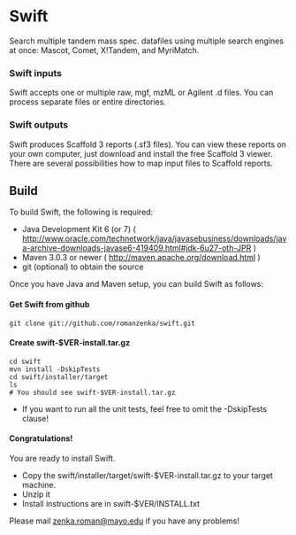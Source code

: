 Swift
=====

Search multiple tandem mass spec. datafiles using multiple search engines at once: Mascot, Comet, X!Tandem, and MyriMatch.

### Swift inputs

Swift accepts one or multiple raw, mgf, mzML or Agilent .d files. You can process separate files or entire directories.

### Swift outputs

Swift produces Scaffold 3 reports (.sf3 files). You can view these reports on your own computer, just download and install the free Scaffold 3 viewer. There are several possibilities how to map input files to Scaffold reports. 

Build
-----

To build Swift, the following is required:

* Java Development Kit 6 (or 7) ( http://www.oracle.com/technetwork/java/javasebusiness/downloads/java-archive-downloads-javase6-419409.html#jdk-6u27-oth-JPR )
* Maven 3.0.3 or newer ( http://maven.apache.org/download.html )
* git (optional) to obtain the source

Once you have Java and Maven setup, you can build Swift as follows:

#### Get Swift from github

	git clone git://github.com/romanzenka/swift.git

#### Create swift-$VER-install.tar.gz

	cd swift
	mvn install -DskipTests
	cd swift/installer/target
	ls
	# You should see swift-$VER-install.tar.gz

* If you want to run all the unit tests, feel free to omit the -DskipTests clause!


#### Congratulations!

You are ready to install Swift.

* Copy the swift/installer/target/swift-$VER-install.tar.gz to your target machine.
* Unzip it
* Install instructions are in
	swift-$VER/INSTALL.txt

Please mail zenka.roman@mayo.edu if you have any problems!